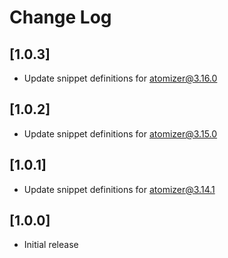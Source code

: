 # Change Log

## [1.0.3]

- Update snippet definitions for atomizer@3.16.0

## [1.0.2]

- Update snippet definitions for atomizer@3.15.0

## [1.0.1]

- Update snippet definitions for atomizer@3.14.1

## [1.0.0]

- Initial release
